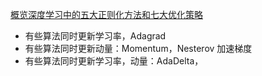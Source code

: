 [概览深度学习中的五大正则化方法和七大优化策略](https://zhuanlan.zhihu.com/p/32194445)

- 有些算法同时更新学习率，Adagrad
- 有些算法同时更新动量：Momentum，Nesterov 加速梯度
- 有些算法同时更新学习率，动量：AdaDelta，